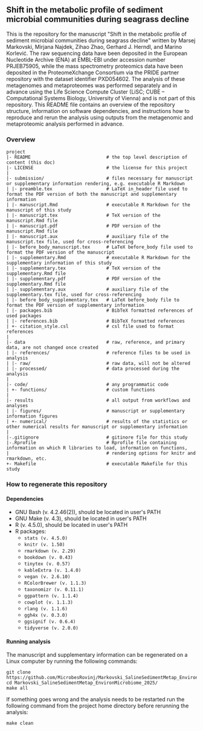 ## Shift in the metabolic profile of sediment microbial communities during seagrass decline
 
This is the repository for the manuscript "Shift in the metabolic profile of sediment microbial communities during seagrass decline" written by Marsej Markovski, Mirjana Najdek, Zihao Zhao, Gerhard J. Herndl, and Marino Korlević. The raw sequencing data have been deposited in the European Nucleotide Archive (ENA) at EMBL-EBI under accession number PRJEB75905, while the mass spectrometry proteomics data have been deposited in the ProteomeXchange Consortium via the PRIDE partner repository with the dataset identifier PXD054602. The analysis of these metagenomes and metaproteomes was performed separately and in advance using the Life Science Compute Cluster (LiSC; CUBE – Computational Systems Biology, University of Vienna) and is not part of this repository. This README file contains an overview of the repository structure, information on software dependencies, and instructions how to reproduce and rerun the analysis using outputs from the metagenomic and metaproteomic analysis performed in advance.

### Overview

	project
	|- README                            # the top level description of content (this doc)
	|- LICENSE                           # the license for this project
	|
	|- submission/                       # files necessary for manuscript or supplementary information rendering, e.g. executable R Markdown
	| |- preamble.tex                    # LaTeX in_header file used to format the PDF version of both the manuscript and supplementary information
	| |- manuscript.Rmd                  # executable R Markdown for the manuscript of this study
	| |- manuscript.tex                  # TeX version of the manuscript.Rmd file
	| |- manuscript.pdf                  # PDF version of the manuscript.Rmd file
	| |- manuscript.aux                  # auxiliary file of the manuscript.tex file, used for cross-referencing
	| |- before_body_manuscript.tex      # LaTeX before_body file used to format the PDF version of the manuscript
	| |- supplementary.Rmd               # executable R Markdown for the supplementary information of this study
	| |- supplementary.tex               # TeX version of the supplementary.Rmd file
	| |- supplementary.pdf               # PDF version of the supplementary.Rmd file
	| |- supplementary.aux               # auxiliary file of the supplementary.tex file, used for cross-referencing
	| |- before_body_supplementary.tex   # LaTeX before_body file to format the PDF version of supplementary information
	| |- packages.bib                    # BibTeX formatted references of used packages
	| |- references.bib                  # BibTeX formatted references
	| +- citation_style.csl              # csl file used to format references
	|
	|- data                              # raw, reference, and primary data, are not changed once created
	| |- references/                     # reference files to be used in analysis
	| |- raw/                            # raw data, will not be altered
	| |- processed/                      # data processed during the analysis 
	|
	|- code/                             # any programmatic code
	| +- functions/                      # custom functions
	|
	|- results                           # all output from workflows and analyses
	| |- figures/                        # manuscript or supplementary information figures
	| +- numerical/                      # results of the statistics or other numerical results for manuscript or supplementary information
	|
	|-.gitignore                         # gitinore file for this study
	|-.Rprofile                          # Rprofile file containing information on which R libraries to load, information on functions,
	|                                    # rendering options for knitr and rmarkdown, etc.
	+- Makefile                          # executable Makefile for this study

### How to regenerate this repository

#### Dependencies
* GNU Bash (v. 4.2.46(2)), should be located in user's PATH
* GNU Make (v. 4.3), should be located in user's PATH
* R (v. 4.5.0), should be located in user's PATH
* R packages:
  * `stats (v. 4.5.0)`
  * `knitr (v. 1.50)`
  * `rmarkdown (v. 2.29)`
  * `bookdown (v. 0.43)`
  * `tinytex (v. 0.57)`
  * `kableExtra (v. 1.4.0)`
  * `vegan (v. 2.6.10)`
  * `RColorBrewer (v. 1.1.3)`
  * `taxonomizr (v. 0.11.1)`
  * `ggpattern (v. 1.1.4)`
  * `cowplot (v. 1.1.3)`
  * `rlang (v. 1.1.6)`
  * `ggh4x (v. 0.3.0)`
  * `ggsignif (v. 0.6.4)`
  * `tidyverse (v. 2.0.0)`

#### Running analysis
The manuscript and supplementary information can be regenerated on a Linux computer by running the following commands:
```
git clone https://github.com/MicrobesRovinj/Markovski_SalineSedimentMetap_EnvironMicrobiome_2025.git
cd Markovski_SalineSedimentMetap_EnvironMicrobiome_2025/
make all
```
If something goes wrong and the analysis needs to be restarted run the following command from the project home directory before rerunning the analysis:
```
make clean
```

